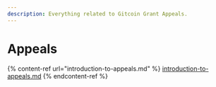 ```yaml
---
description: Everything related to Gitcoin Grant Appeals.
---
```


# Appeals

{% content-ref url="introduction-to-appeals.md" %}
[introduction-to-appeals.md](introduction-to-appeals.md)
{% endcontent-ref %}
